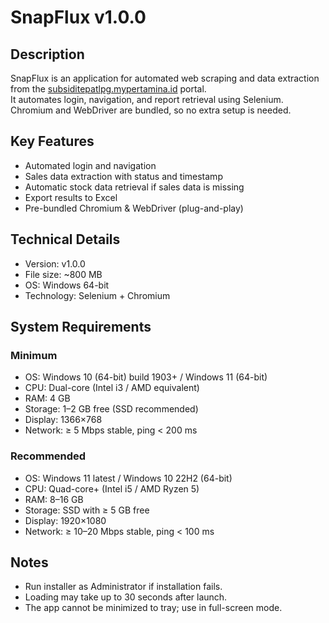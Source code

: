 # SnapFlux v1.0.0

## Description
SnapFlux is an application for automated web scraping and data extraction from the [subsiditepatlpg.mypertamina.id](https://subsiditepatlpg.mypertamina.id) portal.  
It automates login, navigation, and report retrieval using Selenium.  
Chromium and WebDriver are bundled, so no extra setup is needed.

## Key Features
- Automated login and navigation  
- Sales data extraction with status and timestamp  
- Automatic stock data retrieval if sales data is missing  
- Export results to Excel  
- Pre-bundled Chromium & WebDriver (plug-and-play)

## Technical Details
- Version: v1.0.0  
- File size: ~800 MB  
- OS: Windows 64-bit  
- Technology: Selenium + Chromium  

## System Requirements
### Minimum
- OS: Windows 10 (64-bit) build 1903+ / Windows 11 (64-bit)  
- CPU: Dual-core (Intel i3 / AMD equivalent)  
- RAM: 4 GB  
- Storage: 1–2 GB free (SSD recommended)  
- Display: 1366×768  
- Network: ≥ 5 Mbps stable, ping < 200 ms  

### Recommended
- OS: Windows 11 latest / Windows 10 22H2 (64-bit)  
- CPU: Quad-core+ (Intel i5 / AMD Ryzen 5)  
- RAM: 8–16 GB  
- Storage: SSD with ≥ 5 GB free  
- Display: 1920×1080  
- Network: ≥ 10–20 Mbps stable, ping < 100 ms  

## Notes
- Run installer as Administrator if installation fails.  
- Loading may take up to 30 seconds after launch.  
- The app cannot be minimized to tray; use in full-screen mode.
